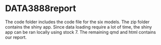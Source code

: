 # DATA3888report
The code folder includes the code file for the six models.
The zip folder contains the shiny app. Since data loading require a lot of time, the shiny app can be ran locally using stock 7.
The remaining qmd and html contains our report.
